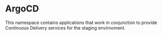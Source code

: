 ArgoCD
======

This namespace contains applications that work in conjunction to provide
Continuous Delivery services for the staging envirnoment.
